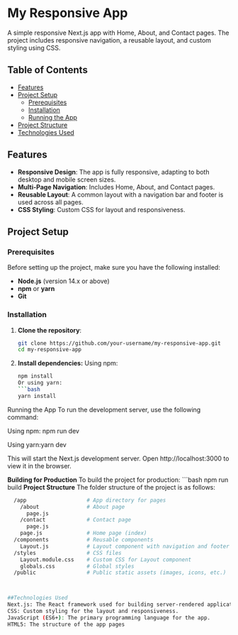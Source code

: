 # My Responsive App

A simple responsive Next.js app with Home, About, and Contact pages. The project includes responsive navigation, a reusable layout, and custom styling using CSS.

## Table of Contents

- [Features](#features)
- [Project Setup](#project-setup)
  - [Prerequisites](#prerequisites)
  - [Installation](#installation)
  - [Running the App](#running-the-app)
- [Project Structure](#project-structure)
- [Technologies Used](#technologies-used)

## Features

- **Responsive Design**: The app is fully responsive, adapting to both desktop and mobile screen sizes.
- **Multi-Page Navigation**: Includes Home, About, and Contact pages.
- **Reusable Layout**: A common layout with a navigation bar and footer is used across all pages.
- **CSS Styling**: Custom CSS for layout and responsiveness.

## Project Setup

### Prerequisites

Before setting up the project, make sure you have the following installed:

- **Node.js** (version 14.x or above)
- **npm** or **yarn**
- **Git**

### Installation

1. **Clone the repository**:

   ```bash
   git clone https://github.com/your-username/my-responsive-app.git
   cd my-responsive-app

2. **Install dependencies:**
    Using npm:
      ```bash
      npm install
    Or using yarn:
      ```bash
      yarn install
      
Running the App
To run the development server, use the following command:

Using npm: npm run dev

Using yarn:yarn dev

This will start the Next.js development server. Open http://localhost:3000 to view it in the browser.

**Building for Production**
To build the project for production:
     ```bash
      npm run build
**Project Structure**
The folder structure of the project is as follows:
  ```bash
    /app                   # App directory for pages
      /about               # About page
        page.js
      /contact             # Contact page
        page.js
      page.js              # Home page (index)
    /components            # Reusable components
      Layout.js            # Layout component with navigation and footer
    /styles                # CSS files
      Layout.module.css    # Custom CSS for Layout component
      globals.css          # Global styles
    /public                # Public static assets (images, icons, etc.)



##Technologies Used
Next.js: The React framework used for building server-rendered applications.
CSS: Custom styling for the layout and responsiveness.
JavaScript (ES6+): The primary programming language for the app.
HTML5: The structure of the app pages



